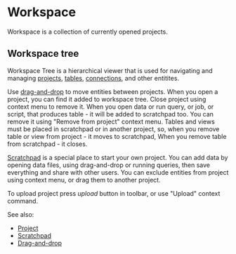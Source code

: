 <!-- TITLE: Workspace -->
<!-- SUBTITLE: -->

# Workspace

Workspace is a collection of currently opened projects.

## Workspace tree

Workspace Tree is a hierarchical viewer that is used for navigating and managing [projects](project.md),
[tables](table.md), [connections](../access/data-connection.md), and other entitites.

Use [drag-and-drop](../datagrok/drag-and-drop.md) to move entities between projects. When you open a project, you can
find it added to workspace tree. Close project using context menu to remove it. When you open data or run query, or job,
or script, that produces table - it will be added to scratchpad too. You can remove it using "Remove from project"
context menu. Tables and views must be placed in scratchpad or in another project, so, when you remove table or view
from project - it moves to scratchpad, When you remove table from scratchpad - it closes.

[Scratchpad](scratchpad.md) is a special place to start your own project. You can add data by opening data files, using
drag-and-drop or running queries, then save everything and share with other users. You can exclude entities from project
using context menu, or drag them to another project.

To upload project press _upload_ button in toolbar, or use "Upload" context command.

See also:

* [Project](project.md)
* [Scratchpad](scratchpad.md)
* [Drag-and-drop](../datagrok/drag-and-drop.md)

